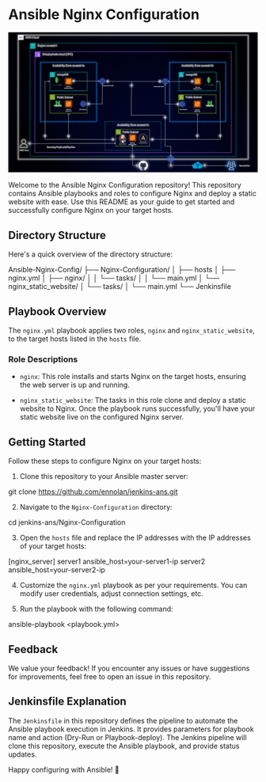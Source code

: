 # Ansible Nginx Configuration

![Project Image](../assets/AWS-Infra-Diagram.gif)

Welcome to the Ansible Nginx Configuration repository! This repository contains Ansible playbooks and roles to configure Nginx and deploy a static website with ease. Use this README as your guide to get started and successfully configure Nginx on your target hosts.

## Directory Structure

Here's a quick overview of the directory structure:

Ansible-Nginx-Config/
├── Nginx-Configuration/
│   ├── hosts
│   ├── nginx.yml
│   ├── nginx/
│   │   └── tasks/
│   │       └── main.yml
│   └── nginx_static_website/
│       └── tasks/
│           └── main.yml
└── Jenkinsfile



## Playbook Overview

The `nginx.yml` playbook applies two roles, `nginx` and `nginx_static_website`, to the target hosts listed in the `hosts` file.

### Role Descriptions

- `nginx`: This role installs and starts Nginx on the target hosts, ensuring the web server is up and running.

- `nginx_static_website`: The tasks in this role clone and deploy a static website to Nginx. Once the playbook runs successfully, you'll have your static website live on the configured Nginx server.

## Getting Started

Follow these steps to configure Nginx on your target hosts:

1. Clone this repository to your Ansible master server:

git clone https://github.com/ennolan/jenkins-ans.git


2. Navigate to the `Nginx-Configuration` directory:

cd jenkins-ans/Nginx-Configuration


3. Open the `hosts` file and replace the IP addresses with the IP addresses of your target hosts:

[nginx_server]
server1 ansible_host=your-server1-ip
server2 ansible_host=your-server2-ip


4. Customize the `nginx.yml` playbook as per your requirements. You can modify user credentials, adjust connection settings, etc.

5. Run the playbook with the following command:

ansible-playbook <playbook.yml>


## Feedback

We value your feedback! If you encounter any issues or have suggestions for improvements, feel free to open an issue in this repository.

## Jenkinsfile Explanation

The `Jenkinsfile` in this repository defines the pipeline to automate the Ansible playbook execution in Jenkins. It provides parameters for playbook name and action (Dry-Run or Playbook-deploy). The Jenkins pipeline will clone this repository, execute the Ansible playbook, and provide status updates.

Happy configuring with Ansible! :tada:
